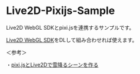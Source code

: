 # Live2D-Pixijs-Sample

Live2D WebGL SDKとpixi.jsを連携するサンプルです。

[Live2D WebGL SDK](http://sites.cybernoids.jp/cubism-sdk2/webgl2-1)をDLして組み合わせれば使えます。


＜参考＞

・[pixi.jsとLive2Dで雪降るシーンを作る](http://qiita.com/naotaro0123/items/28c23ae4eaf72ebe04c6)

